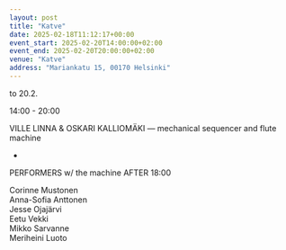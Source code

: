 ```yaml
---
layout: post
title: "Katve"
date: 2025-02-18T11:12:17+00:00
event_start: 2025-02-20T14:00:00+02:00
event_end: 2025-02-20T20:00:00+02:00
venue: "Katve"
address: "Mariankatu 15, 00170 Helsinki"
---
```


to 20.2.  
  
14:00 - 20:00  
  
VILLE LINNA & OSKARI KALLIOMÄKI — mechanical sequencer and flute machine  
  
+   
  
PERFORMERS w/ the machine AFTER 18:00  
  
Corinne Mustonen  
Anna-Sofia Anttonen  
Jesse Ojajärvi  
Eetu Vekki  
Mikko Sarvanne  
Meriheini Luoto
